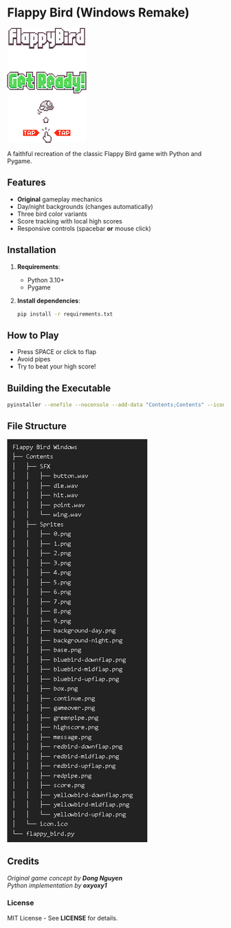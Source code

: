 # Flappy Bird (Windows Remake)

![Game Screenshot](Contents/Sprites/message.png)

A faithful recreation of the classic Flappy Bird game with Python and Pygame.

## Features
- **Original** gameplay mechanics
- Day/night backgrounds (changes automatically)
- Three bird color variants
- Score tracking with local high scores
- Responsive controls (spacebar **or** mouse click)

## Installation

1. **Requirements**:
   - Python 3.10+
   - Pygame

2. **Install dependencies**:
   ```bash
   pip install -r requirements.txt
   ```
   
## How to Play
- Press SPACE or click to flap
- Avoid pipes
- Try to beat your high score!

## Building the Executable
```bash
pyinstaller --onefile --noconsole --add-data "Contents;Contents" --icon=Contents/icon.ico flappy_bird.py
```

## File Structure
![tree](Screenshots/tree.PNG)

## Credits
*Original game concept by **Dong Nguyen*** <br>
*Python implementation by **oxyoxy1***

### License
MIT License - See **LICENSE** for details.
